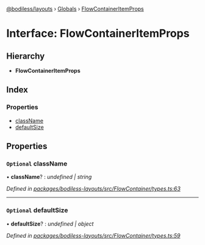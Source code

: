 [@bodiless/layouts](../README.md) › [Globals](../globals.md) › [FlowContainerItemProps](flowcontaineritemprops.md)

# Interface: FlowContainerItemProps

## Hierarchy

* **FlowContainerItemProps**

## Index

### Properties

* [className](flowcontaineritemprops.md#optional-classname)
* [defaultSize](flowcontaineritemprops.md#optional-defaultsize)

## Properties

### `Optional` className

• **className**? : *undefined | string*

*Defined in [packages/bodiless-layouts/src/FlowContainer/types.ts:63](https://github.com/johnsonandjohnson/Bodiless-JS/blob/c57f63f7/packages/bodiless-layouts/src/FlowContainer/types.ts#L63)*

___

### `Optional` defaultSize

• **defaultSize**? : *undefined | object*

*Defined in [packages/bodiless-layouts/src/FlowContainer/types.ts:59](https://github.com/johnsonandjohnson/Bodiless-JS/blob/c57f63f7/packages/bodiless-layouts/src/FlowContainer/types.ts#L59)*
